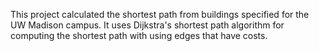 This project calculated the shortest path from buildings specified for the UW Madison campus. It uses Dijkstra's shortest path algorithm for computing the shortest path with using edges that have costs.  
